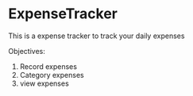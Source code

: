# ExpenseTracker
This is a expense tracker to track your daily expenses 
 
Objectives:

1. Record expenses 
2. Category expenses 
3. view expenses 
